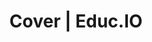 ---
layout: app
title: Cover | Educ.IO
permalink: /cover/
fonts: true
bootstrap: true
google: true
imports: jquery;tether;bootstrap;showdown;hello;urlparser
scripts: polyfills.js;setup.js;flags.js;google.js;apps/cover.js;app.js
scopes:
  - email
  - profile
  - https://www.googleapis.com/auth/drive.file
  - https://www.googleapis.com/auth/spreadsheets
style: _apps/cover
---